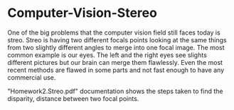 # Computer-Vision-Stereo

One of the big problems that the computer vision field still faces today is streo. 
Streo is having two different focals points looking at the same things from two slightly different angles 
to merge into one focal image.
The most common example is our eyes. The left and the right eyes see slights different pictures but our brain can 
merge them flawlessly. Even the most recent methods are flawed in some parts and not fast enough to have any
commercial use. 

"Homework2.Streo.pdf" documentation shows the steps taken to find the disparity, distance between two focal points.
